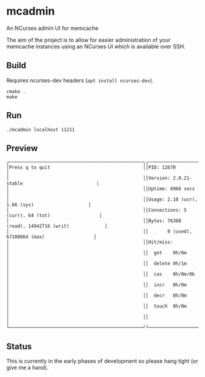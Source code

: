 # mcadmin
An NCurses admin UI for memcache

The aim of the project is to allow for easier administration of your memcache instances using an NCurses UI which is available over SSH.

## Build

Requires ncurses-dev headers (`apt install ncurses-dev`).

```
cmake .
make
```

## Run

```
./mcadmin localhost 11211
```


## Preview

```
┌─────────────────────────────────────────────────┐┌─────────────────────────────────────────────────┐
│Press q to quit                                  ││PID: 12670                                       │
│                                                 ││Version: 2.0.21-stable                           │
│                                                 ││Uptime: 8966 secs                                │
│                                                 ││Usage: 2.10 (usr), 1.66 (sys)                    │
│                                                 ││Connections: 5 (curr), 64 (tot)                  │
│                                                 ││Bytes: 76388 (read), 14942716 (writ)             │
│                                                 ││       0 (used), 67108864 (max)                  │
│                                                 ││Hit/miss:                                        │
│                                                 ││  get    0h/8m                                   │
│                                                 ││  delete 0h/1m                                   │
│                                                 ││  cas    0h/0m/0b                                │
│                                                 ││  incr   0h/0m                                   │
│                                                 ││  decr   0h/0m                                   │
│                                                 ││  touch  0h/0m                                   │
│                                                 ││                                                 │
└─────────────────────────────────────────────────┘└─────────────────────────────────────────────────┘

```

## Status

This is currently in the early phases of development so please hang tight (or give me a hand).
